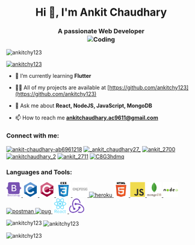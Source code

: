 <h1 align="center">Hi 👋, I'm Ankit Chaudhary</h1>
<h3 align="center">
  <div>
A passionate Web Developer
  </div>
  <img align="center" alt="Coding" width="500" src="https://camo.githubusercontent.com/5ddf73ad3a205111cf8c686f687fc216c2946a75005718c8da5b837ad9de78c9/68747470733a2f2f7468756d62732e6766796361742e636f6d2f4576696c4e657874446576696c666973682d736d616c6c2e676966"></h3>


<p align="left"> <img src="https://komarev.com/ghpvc/?username=ankitchy123&label=Profile%20views&color=0e75b6&style=flat" alt="ankitchy123" /> </p>

<p align="left"> <a href="https://github.com/ryo-ma/github-profile-trophy"><img src="https://github-profile-trophy.vercel.app/?username=ankitchy123" alt="ankitchy123" /></a> </p>

- 🌱 I’m currently learning **Flutter**

- 👨‍💻 All of my projects are available at [https://github.com/ankitchy123](https://github.com/ankitchy123)

- 💬 Ask me about **React, NodeJS, JavaScript, MongoDB**

- 📫 How to reach me **ankitchaudhary.ac9611@gmail.com**

<h3 align="left">Connect with me:</h3>
<p align="left">
<a href="https://linkedin.com/in/ankit-chaudhary-ab6961218" target="blank"><img align="center" src="https://raw.githubusercontent.com/rahuldkjain/github-profile-readme-generator/master/src/images/icons/Social/linked-in-alt.svg" alt="ankit-chaudhary-ab6961218" height="30" width="40" /></a>
<a href="https://instagram.com/_ankit_chaudhary27_" target="blank"><img align="center" src="https://raw.githubusercontent.com/rahuldkjain/github-profile-readme-generator/master/src/images/icons/Social/instagram.svg" alt="_ankit_chaudhary27_" height="30" width="40" /></a>
<a href="https://www.codechef.com/users/ankit_2700" target="blank"><img align="center" src="https://cdn.jsdelivr.net/npm/simple-icons@3.1.0/icons/codechef.svg" alt="ankit_2700" height="30" width="40" /></a>
<a href="https://www.hackerrank.com/ankitchaudhary_2" target="blank"><img align="center" src="https://raw.githubusercontent.com/rahuldkjain/github-profile-readme-generator/master/src/images/icons/Social/hackerrank.svg" alt="ankitchaudhary_2" height="30" width="40" /></a>
<a href="https://www.leetcode.com/ankit_2711" target="blank"><img align="center" src="https://raw.githubusercontent.com/rahuldkjain/github-profile-readme-generator/master/src/images/icons/Social/leet-code.svg" alt="ankit_2711" height="30" width="40" /></a>
<a href="https://discord.gg/C8G3hdmq" target="blank"><img align="center" src="https://raw.githubusercontent.com/rahuldkjain/github-profile-readme-generator/master/src/images/icons/Social/discord.svg" alt="C8G3hdmq" height="30" width="40" /></a>
</p>

<h3 align="left">Languages and Tools:</h3>
<p align="left"> <a href="https://getbootstrap.com" target="_blank" rel="noreferrer"> <img src="https://raw.githubusercontent.com/devicons/devicon/master/icons/bootstrap/bootstrap-plain-wordmark.svg" alt="bootstrap" width="40" height="40"/> </a> <a href="https://www.cprogramming.com/" target="_blank" rel="noreferrer"> <img src="https://raw.githubusercontent.com/devicons/devicon/master/icons/c/c-original.svg" alt="c" width="40" height="40"/> </a> <a href="https://www.w3schools.com/cpp/" target="_blank" rel="noreferrer"> <img src="https://raw.githubusercontent.com/devicons/devicon/master/icons/cplusplus/cplusplus-original.svg" alt="cplusplus" width="40" height="40"/> </a> <a href="https://www.w3schools.com/css/" target="_blank" rel="noreferrer"> <img src="https://raw.githubusercontent.com/devicons/devicon/master/icons/css3/css3-original-wordmark.svg" alt="css3" width="40" height="40"/> </a> <a href="https://expressjs.com" target="_blank" rel="noreferrer"> <img src="https://raw.githubusercontent.com/devicons/devicon/master/icons/express/express-original-wordmark.svg" alt="express" width="40" height="40"/> </a> <a href="https://heroku.com" target="_blank" rel="noreferrer"> <img src="https://www.vectorlogo.zone/logos/heroku/heroku-icon.svg" alt="heroku" width="40" height="40"/> </a> <a href="https://www.w3.org/html/" target="_blank" rel="noreferrer"> <img src="https://raw.githubusercontent.com/devicons/devicon/master/icons/html5/html5-original-wordmark.svg" alt="html5" width="40" height="40"/> </a> <a href="https://developer.mozilla.org/en-US/docs/Web/JavaScript" target="_blank" rel="noreferrer"> <img src="https://raw.githubusercontent.com/devicons/devicon/master/icons/javascript/javascript-original.svg" alt="javascript" width="40" height="40"/> </a> <a href="https://www.mongodb.com/" target="_blank" rel="noreferrer"> <img src="https://raw.githubusercontent.com/devicons/devicon/master/icons/mongodb/mongodb-original-wordmark.svg" alt="mongodb" width="40" height="40"/> </a> <a href="https://nodejs.org" target="_blank" rel="noreferrer"> <img src="https://raw.githubusercontent.com/devicons/devicon/master/icons/nodejs/nodejs-original-wordmark.svg" alt="nodejs" width="40" height="40"/> </a> <a href="https://postman.com" target="_blank" rel="noreferrer"> <img src="https://www.vectorlogo.zone/logos/getpostman/getpostman-icon.svg" alt="postman" width="40" height="40"/> </a> <a href="https://pugjs.org" target="_blank" rel="noreferrer"> <img src="https://cdn.worldvectorlogo.com/logos/pug.svg" alt="pug" width="40" height="40"/> </a> <a href="https://reactjs.org/" target="_blank" rel="noreferrer"> <img src="https://raw.githubusercontent.com/devicons/devicon/master/icons/react/react-original-wordmark.svg" alt="react" width="40" height="40"/> </a> <a href="https://redux.js.org" target="_blank" rel="noreferrer"> <img src="https://raw.githubusercontent.com/devicons/devicon/master/icons/redux/redux-original.svg" alt="redux" width="40" height="40"/> </a> </p>

<p><img align="left" src="https://github-readme-stats.vercel.app/api/top-langs?username=ankitchy123&show_icons=true&locale=en&layout=compact" alt="ankitchy123" /></p>

<p>&nbsp;<img align="center" src="https://github-readme-stats.vercel.app/api?username=ankitchy123&show_icons=true&locale=en" alt="ankitchy123" /></p>

<p><img align="center" src="https://github-readme-streak-stats.herokuapp.com/?user=ankitchy123&" alt="ankitchy123" /></p>
